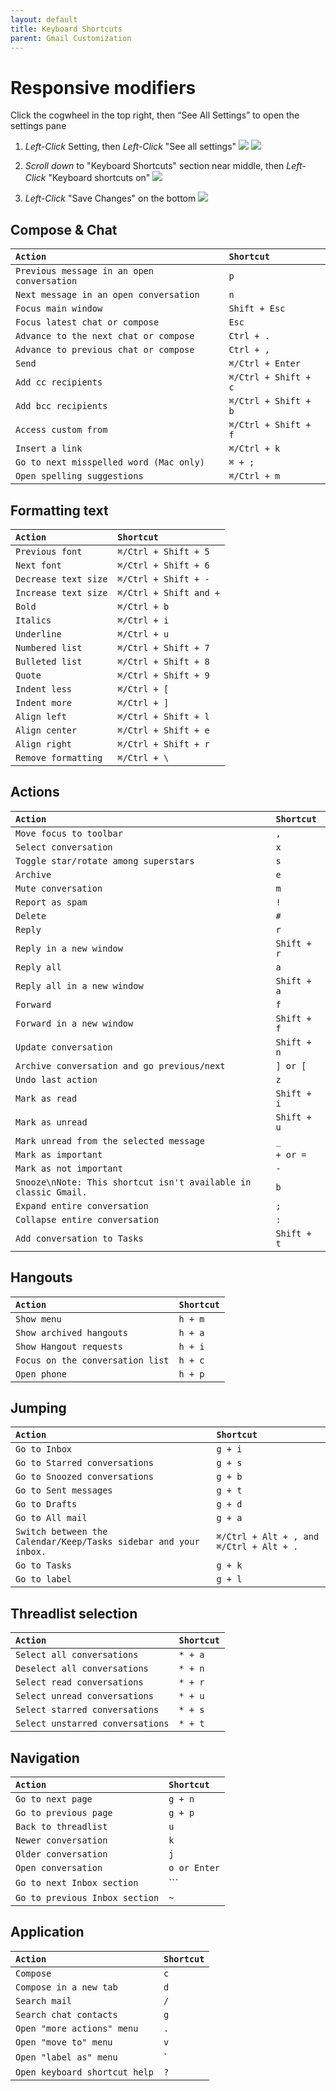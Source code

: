 ```yaml
---
layout: default
title: Keyboard Shortcuts
parent: Gmail Customization
---
```


# Responsive modifiers

Click the cogwheel in the top right,
then “See All Settings” to open the settings pane

1. *Left-Click* Setting, then *Left-Click* "See all settings"
![](Right_cogwheel.png)
![](See_all_setting.png)

2. *Scroll down* to "Keyboard Shortcuts" section near middle, then *Left-Click* "Keyboard shortcuts on"
![](Keyboard_shortcuts_section.png)

3. *Left-Click* "Save Changes" on the bottom
![](Save_changes.png)

## Compose & Chat

| `Action`                | `Shortcut`                         |
|:----------------------|:---------------------------------|
| `Previous message in an open conversation`   | `p`                             |
| `Next message in an open conversation`    | `n`                             |
| `Focus main window`   | `Shift + Esc`                             |
| `Focus latest chat or compose`   | `Esc`                             |
| `Advance to the next chat or compose` | `Ctrl + .`                             |
| `Advance to previous chat or compose`    | `Ctrl + ,`                             |
| `Send`                            |   `⌘/Ctrl + Enter`
| `Add cc recipients`                | `⌘/Ctrl + Shift + c`                             |
| `Add bcc recipients`                | `⌘/Ctrl + Shift + b`                             |
| `Access custom from`                | `⌘/Ctrl + Shift + f`                             |
| `Insert a link`                | `⌘/Ctrl + k`                             |
| `Go to next misspelled word (Mac only)`                | `⌘ + ;`                             |
| `Open spelling suggestions`                | `⌘/Ctrl + m`                             |


## Formatting text

| `Action`                | `Shortcut`                         |
|:----------------------|:---------------------------------|
| `Previous font`   | `⌘/Ctrl + Shift + 5`                             |
| `Next font`    | `⌘/Ctrl + Shift + 6`                             |
| `Decrease text size`   | `⌘/Ctrl + Shift + -`                             |
| `Increase text size`   | `⌘/Ctrl + Shift and +`                             |
| `Bold` | `⌘/Ctrl + b`                             |
| `Italics`    | `⌘/Ctrl + i`                             |
| `Underline`                            |   `⌘/Ctrl + u`
| `Numbered list`                | `⌘/Ctrl + Shift + 7`                             |
| `Bulleted list`                | `⌘/Ctrl + Shift + 8`                             |
| `Quote`                | `⌘/Ctrl + Shift + 9`                             |
| `Indent less`                | `⌘/Ctrl + [`                             |
| `Indent more`                | `⌘/Ctrl + ]`                             |
| `Align left`                | `⌘/Ctrl + Shift + l`                             |
| `Align center`                | `⌘/Ctrl + Shift + e`                             |
| `Align right`                | `⌘/Ctrl + Shift + r`                             |
| `Remove formatting`                | `⌘/Ctrl + \`                             |


## Actions

| `Action`                | `Shortcut`                         |
|:----------------------|:---------------------------------|
| `Move focus to toolbar`   | `,`                             |
| `Select conversation`    | `x`                             |
| `Toggle star/rotate among superstars`   | `s`                             |
| `Archive`   | `e`                             |
| `Mute conversation` | `m`                             |
| `Report as spam`    | `!`                             |
| `Delete`                            |   `#`|
| `Reply`                | `r`                             |
| `Reply in a new window`                | `Shift + r`                             |
| `Reply all`                | `a`                             |
| `Reply all in a new window`                | `Shift + a`                             |
| `Forward`                | `f`                             |
| `Forward in a new window`                | `Shift + f`                             |
| `Update conversation`                | `Shift + n`                             |
| `Archive conversation and go previous/next`                | `] or [`                             |
| `Undo last action`                | `z`                             |
| `Mark as read`                            |   `Shift + i`|
| `Mark as unread`                            |   `Shift + u`|
| `Mark unread from the selected message`                            |   `_`|
| `Mark as important`                            |   `+ or =`|
| `Mark as not important`                            |   `-`|
| `Snooze\nNote: This shortcut isn't available in classic Gmail.`                            |   `b`|
| `Expand entire conversation`                            |   `;`|
| `Collapse entire conversation`                            |   `:`|
| `Add conversation to Tasks`                            |   `Shift + t`|

## Hangouts

| `Action`                | `Shortcut`                         |
|:----------------------|:---------------------------------|
| `Show menu`   | `h + m`                             |
| `Show archived hangouts`    | `h + a`                             |
| `Show Hangout requests`   | `h + i`                             |
| `Focus on the conversation list`   | `h + c`                             |
| `Open phone` | `h + p`                             |


## Jumping


| `Action`                | `Shortcut`                         |
|:----------------------|:---------------------------------|
| `Go to Inbox`   | `g + i`                             |
| `Go to Starred conversations`    | `g + s`                             |
| `Go to Snoozed conversations`   | `g + b`                             |
| `Go to Sent messages`   | `g + t`                             |
| `Go to Drafts` | `g + d`                             |
| `Go to All mail`    | `g + a`                             |
| `Switch between the Calendar/Keep/Tasks sidebar and your inbox.`                            |   `⌘/Ctrl + Alt + , and ⌘/Ctrl + Alt + .`|
| `Go to Tasks`                | `g + k`                             |
| `Go to label`                | `g + l`                             |


## Threadlist selection

| `Action`                | `Shortcut`                         |
|:----------------------|:---------------------------------|
| `Select all conversations`   | `* + a`                             |
| `Deselect all conversations`    | `* + n`                             |
| `Select read conversations`   | `* + r`                             |
| `Select unread conversations`   | `* + u`                             |
| `Select starred conversations` | `* + s`                             |
| `Select unstarred conversations`    | `* + t`                             |


## Navigation

| `Action`                | `Shortcut`                         |
|:----------------------|:---------------------------------|
| `Go to next page`   | `g + n`                             |
| `Go to previous page`    | `g + p`                             |
| `Back to threadlist`   | `u`                             |
| `Newer conversation`   | `k`                             |
| `Older conversation` | `j`                             |
| `Open conversation`    | `o or Enter`                             |
| `Go to next Inbox section`    | ```                             |
| `Go to previous Inbox section`    | `~`                             |


## Application

| `Action`                | `Shortcut`                         |
|:----------------------|:---------------------------------|
| `Compose`   | `c`                             |
| `Compose in a new tab`    | `d`                             |
| `Search mail`   | `/`                             |
| `Search chat contacts`   | `g`                             |
| `Open "more actions" menu` | `.`                             |
| `Open "move to" menu`    | `v`                             |
| `Open "label as" menu`    | `|`                             |
| `Open keyboard shortcut help`    | `?`                             |